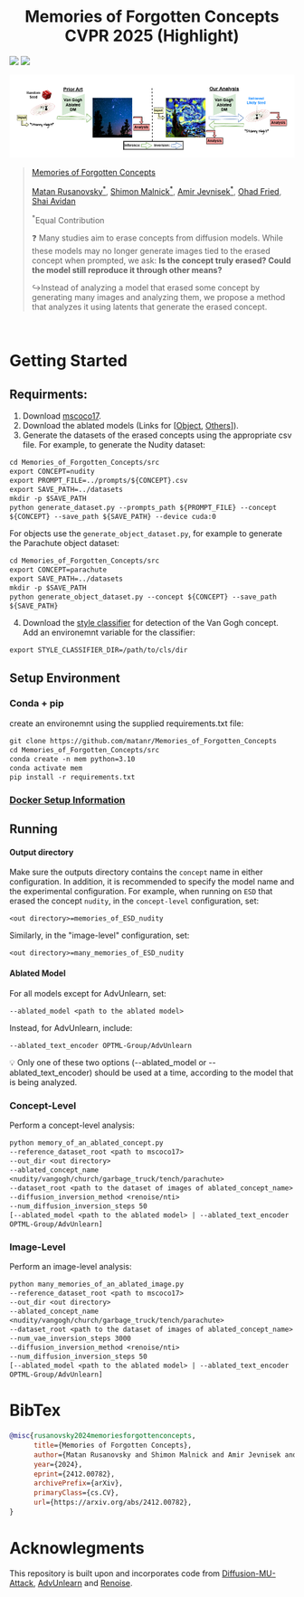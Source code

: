 <h1 style="text-align: center;">
Memories of Forgotten Concepts <br> CVPR 2025 (Highlight)
</h1>

<a href="https://matanr.github.io/Memories_of_Forgotten_Concepts/"><img src="https://img.shields.io/static/v1?label=Project&message=Website&color=blue"></a>
<a href="https://arxiv.org/abs/2412.00782"><img src="https://img.shields.io/badge/arXiv-2311.17891-b31b1b.svg"></a>





<img src="images/teaser.png">


> [Memories of Forgotten Concepts](https://matanr.github.io/Memories_of_Forgotten_Concepts/)
>
>
> [Matan Rusanovsky<sup>*</sup>](https://scholar.google.com/citations?user=5TS4vucAAAAJ&hl=en&oi=ao), [Shimon Malnick<sup>*</sup>](https://www.malnick.net), [Amir Jevnisek<sup>*</sup>](https://scholar.google.com/citations?hl=en&user=czm6bkUAAAAJ), [Ohad Fried](https://www.ohadf.com/), [Shai Avidan](http://www.eng.tau.ac.il/~avidan/)
>
>
> <sup>*</sup>Equal Contribution
>
> ❓ Many studies aim to erase concepts from diffusion models. While these models may no longer generate images tied to the erased concept when prompted, we ask: **Is the concept truly erased? Could the model still reproduce it through other means?**
>
> ↪️Instead of analyzing a model that erased some concept by generating many images and analyzing them, we propose a method that analyzes it using latents that generate the erased concept.

<br>

</div>

# Getting Started
## Requirments:
1. Download [mscoco17](https://cocodataset.org/#download).
2. Download the ablated models (Links for [[Object](https://drive.google.com/file/d/1e5aX8gkC34YaHGR0S1-EQwBmUXiAPvpE/view), [Others](https://drive.google.com/file/d/1yeZNJ8MoHsisdZmt5lbnG_kSgl5xned0/view)]).
3. Generate the datasets of the erased concepts using the appropriate csv file. For example, to generate the Nudity dataset:
```shell
cd Memories_of_Forgotten_Concepts/src
export CONCEPT=nudity
export PROMPT_FILE=../prompts/${CONCEPT}.csv
export SAVE_PATH=../datasets
mkdir -p $SAVE_PATH
python generate_dataset.py --prompts_path ${PROMPT_FILE} --concept ${CONCEPT} --save_path ${SAVE_PATH} --device cuda:0
```
For objects use the ```generate_object_dataset.py```, for example to generate the Parachute object dataset:
```shell
cd Memories_of_Forgotten_Concepts/src
export CONCEPT=parachute
export SAVE_PATH=../datasets
mkdir -p $SAVE_PATH
python generate_object_dataset.py --concept ${CONCEPT} --save_path ${SAVE_PATH}
```
4. Download the [style classifier](https://drive.google.com/file/d/1me_MOrXip1Xa-XaUrPZZY7i49pgFe1po/view) for detection of the Van Gogh concept. Add an environemnt variable for the classifier:
```shell
export STYLE_CLASSIFIER_DIR=/path/to/cls/dir
```

## Setup Environment
### Conda + pip
create an environemnt using the supplied requirements.txt file:
```shell
git clone https://github.com/matanr/Memories_of_Forgotten_Concepts
cd Memories_of_Forgotten_Concepts/src
conda create -n mem python=3.10
conda activate mem
pip install -r requirements.txt
```

### [Docker Setup Information](docker/DOCKER-INFO.md)

## Running
#### Output directory
Make sure the outputs directory contains the ``concept`` name in either configuration.
In addition, it is recommended to specify the model name and the experimental configuration.
For example, when running on ``ESD`` that erased the concept ``nudity``, in the ``concept-level`` configuration, set: 

```
<out directory>=memories_of_ESD_nudity
```
Similarly, in the "image-level" configuration, set:
```
<out directory>=many_memories_of_ESD_nudity
```
#### Ablated Model
For all models except for AdvUnlearn, set:
```
--ablated_model <path to the ablated model>
```
Instead, for AdvUnlearn, include: 
```
--ablated_text_encoder OPTML-Group/AdvUnlearn
```
💡 Only one of these two options (--ablated_model or --ablated_text_encoder) should be used at a time, according to the model that is being analyzed.

### Concept-Level
Perform a concept-level analysis:

```shell
python memory_of_an_ablated_concept.py
--reference_dataset_root <path to mscoco17>
--out_dir <out directory>
--ablated_concept_name <nudity/vangogh/church/garbage_truck/tench/parachute>
--dataset_root <path to the dataset of images of ablated_concept_name>
--diffusion_inversion_method <renoise/nti>
--num_diffusion_inversion_steps 50
[--ablated_model <path to the ablated model> | --ablated_text_encoder OPTML-Group/AdvUnlearn]
```

### Image-Level
Perform an image-level analysis:
```shell
python many_memories_of_an_ablated_image.py 
--reference_dataset_root <path to mscoco17>
--out_dir <out directory>
--ablated_concept_name <nudity/vangogh/church/garbage_truck/tench/parachute>
--dataset_root <path to the dataset of images of ablated_concept_name>
--num_vae_inversion_steps 3000
--diffusion_inversion_method <renoise/nti>
--num_diffusion_inversion_steps 50
[--ablated_model <path to the ablated model> | --ablated_text_encoder OPTML-Group/AdvUnlearn]
```

# BibTex
```bib
@misc{rusanovsky2024memoriesforgottenconcepts,
      title={Memories of Forgotten Concepts}, 
      author={Matan Rusanovsky and Shimon Malnick and Amir Jevnisek and Ohad Fried and Shai Avidan},
      year={2024},
      eprint={2412.00782},
      archivePrefix={arXiv},
      primaryClass={cs.CV},
      url={https://arxiv.org/abs/2412.00782}, 
}
```

# Acknowlegments
This repository is built upon and incorporates code from [Diffusion-MU-Attack](https://github.com/OPTML-Group/Diffusion-MU-Attack), [AdvUnlearn](https://github.com/OPTML-Group/AdvUnlearn) and [Renoise](https://github.com/garibida/ReNoise-Inversion).
